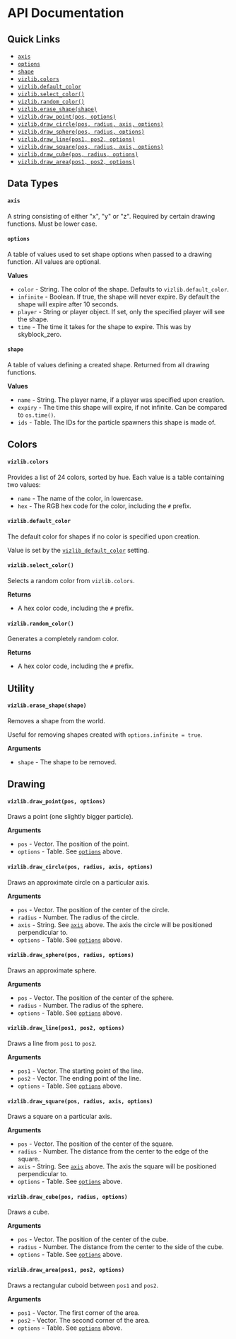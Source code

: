 # API Documentation

## Quick Links

- [`axis`](#axis)
- [`options`](#options)
- [`shape`](#shape)
- [`vizlib.colors`](#vizlibcolors)
- [`vizlib.default_color`](#vizlibdefault_color)
- [`vizlib.select_color()`](#vizlibselect_color)
- [`vizlib.random_color()`](#vizlibrandom_color)
- [`vizlib.erase_shape(shape)`](#vizliberase_shapeshape)
- [`vizlib.draw_point(pos, options)`](#vizlibdraw_pointpos-options)
- [`vizlib.draw_circle(pos, radius, axis, options)`](#vizlibdraw_circlepos-radius-axis-options)
- [`vizlib.draw_sphere(pos, radius, options)`](#vizlibdraw_spherepos-radius-options)
- [`vizlib.draw_line(pos1, pos2, options)`](#vizlibdraw_linepos1-pos2-options)
- [`vizlib.draw_square(pos, radius, axis, options)`](#vizlibdraw_squarepos-radius-axis-options)
- [`vizlib.draw_cube(pos, radius, options)`](#vizlibdraw_cubepos-radius-options)
- [`vizlib.draw_area(pos1, pos2, options)`](#vizlibdraw_areapos1-pos2-options)


## Data Types

#### **`axis`**

A string consisting of either "x", "y" or "z". Required by certain drawing functions. Must be lower case. 

#### **`options`**

A table of values used to set shape options when passed to a drawing function. All values are optional.

**Values**
- `color` - String. The color of the shape. Defaults to `vizlib.default_color`.
- `infinite` - Boolean. If true, the shape will never expire. By default the shape will expire after 10 seconds.
- `player` - String or player object. If set, only the specified player will see the shape.
- `time` - The time it takes for the shape to expire. This was by skyblock_zero.

#### **`shape`**

A table of values defining a created shape. Returned from all drawing functions.

**Values**
- `name` - String. The player name, if a player was specified upon creation.
- `expiry` - The time this shape will expire, if not infinite. Can be compared to `os.time()`.
- `ids` - Table. The IDs for the particle spawners this shape is made of.


## Colors

#### **`vizlib.colors`**

Provides a list of 24 colors, sorted by hue. Each value is a table containing two values:
- `name` - The name of the color, in lowercase.
- `hex` - The RGB hex code for the color, including the `#` prefix.

#### **`vizlib.default_color`**

The default color for shapes if no color is specified upon creation.

Value is set by the [`vizlib_default_color`](settingtypes.txt) setting.

#### **`vizlib.select_color()`**

Selects a random color from `vizlib.colors`.

**Returns**
- A hex color code, including the `#` prefix.

#### **`vizlib.random_color()`**

Generates a completely random color.

**Returns**
- A hex color code, including the `#` prefix.


## Utility

#### **`vizlib.erase_shape(shape)`**

Removes a shape from the world.

Useful for removing shapes created with `options.infinite = true`.

**Arguments**
- `shape` - The shape to be removed.


## Drawing

#### **`vizlib.draw_point(pos, options)`**

Draws a point (one slightly bigger particle).

**Arguments**
- `pos` - Vector. The position of the point.
- `options` - Table. See [`options`](#options) above.

#### **`vizlib.draw_circle(pos, radius, axis, options)`**

Draws an approximate circle on a particular axis.

**Arguments**
- `pos` - Vector. The position of the center of the circle.
- `radius` - Number. The radius of the circle.
- `axis` - String. See [`axis`](#axis) above. The axis the circle will be positioned perpendicular to.
- `options` - Table. See [`options`](#options) above.

#### **`vizlib.draw_sphere(pos, radius, options)`**

Draws an approximate sphere.

**Arguments**
- `pos` - Vector. The position of the center of the sphere.
- `radius` - Number. The radius of the sphere.
- `options` - Table. See [`options`](#options) above.

#### **`vizlib.draw_line(pos1, pos2, options)`**

Draws a line from `pos1` to `pos2`.

**Arguments**
- `pos1` - Vector. The starting point of the line.
- `pos2` - Vector. The ending point of the line.
- `options` - Table. See [`options`](#options) above.

#### **`vizlib.draw_square(pos, radius, axis, options)`**

Draws a square on a particular axis.

**Arguments**
- `pos` - Vector. The position of the center of the square.
- `radius` - Number. The distance from the center to the edge of the square.
- `axis` - String. See [`axis`](#axis) above. The axis the square will be positioned perpendicular to.
- `options` - Table. See [`options`](#options) above.

#### **`vizlib.draw_cube(pos, radius, options)`**

Draws a cube.

**Arguments**
- `pos` - Vector. The position of the center of the cube.
- `radius` - Number. The distance from the center to the side of the cube.
- `options` - Table. See [`options`](#options) above.

#### **`vizlib.draw_area(pos1, pos2, options)`**

Draws a rectangular cuboid between `pos1` and `pos2`.

**Arguments**
- `pos1` - Vector. The first corner of the area.
- `pos2` - Vector. The second corner of the area.
- `options` - Table. See [`options`](#options) above.
